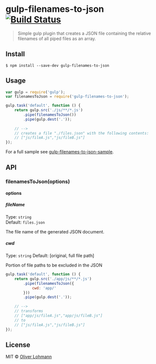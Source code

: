 # gulp-filenames-to-json [![Build Status](https://travis-ci.org/olohmann/gulp-filenames-to-json.svg?branch=master)](https://travis-ci.org/olohmann/gulp-files-to-json)

> Simple gulp plugin that creates a JSON file containing the relative filenames of all piped files as an array.


## Install

```
$ npm install --save-dev gulp-filenames-to-json
```


## Usage

```js
var gulp = require('gulp');
var filenamesToJson = require('gulp-filenames-to-json');

gulp.task('default', function () {
	return gulp.src('./js/**/*.js')
		.pipe(filenamesToJson())
		.pipe(gulp.dest('.'));
    
    // --> 
    // creates a file "./files.json" with the following contents:
    // ["js/fileA.js","js/fileB.js"]
});
```

For a full sample see [gulp-filenames-to-json-sample](https://github.com/olohmann/gulp-filenames-to-json-sample).

## API

### filenamesToJson(options)

#### options

##### fileName

Type: `string`  
Default: `files.json`

The file name of the generated JSON document.

##### cwd

Type: `string`
Default: [original, full file path]

Portion of file paths to be excluded in the JSON

```js
gulp.task('default', function () {
    return gulp.src('./app/js/**/*.js')
        .pipe(filenamesToJson({
            cwd: 'app/'    
        }))
        .pipe(gulp.dest('.'));
    
    // --> 
    // transforms
    // ["app/js/fileA.js","app/js/fileB.js"]
    // to
    // ["js/fileA.js","js/fileB.js"]
});
```

## License

MIT © [Oliver Lohmann](http://www.oliver-lohmann.me/)
